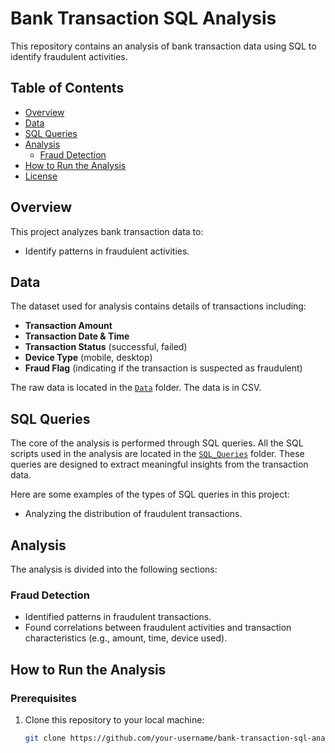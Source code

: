 # Bank Transaction SQL Analysis

This repository contains an analysis of bank transaction data using SQL to identify fraudulent activities.

## Table of Contents

- [Overview](#overview)
- [Data](#data)
- [SQL Queries](#sql-queries)
- [Analysis](#analysis)
  - [Fraud Detection](#fraud-detection)
- [How to Run the Analysis](#how-to-run-the-analysis)
- [License](#license)

## Overview

This project analyzes bank transaction data to:
- Identify patterns in fraudulent activities.

## Data

The dataset used for analysis contains details of transactions including:
- **Transaction Amount**
- **Transaction Date & Time**
- **Transaction Status** (successful, failed)
- **Device Type** (mobile, desktop)
- **Fraud Flag** (indicating if the transaction is suspected as fraudulent)

The raw data is located in the [`Data`](https://github.com/marcusasar/Bank-Transaction-SQL-Analysis/tree/main/Data) folder. The data is in CSV.

## SQL Queries

The core of the analysis is performed through SQL queries. All the SQL scripts used in the analysis are located in the [`SQL_Queries`](https://github.com/marcusasar/Bank-Transaction-SQL-Analysis/tree/main/Sql_Queries) folder. These queries are designed to extract meaningful insights from the transaction data.

Here are some examples of the types of SQL queries in this project:
- Analyzing the distribution of fraudulent transactions.

## Analysis

The analysis is divided into the following sections:
### Fraud Detection
- Identified patterns in fraudulent transactions.
- Found correlations between fraudulent activities and transaction characteristics (e.g., amount, time, device used).

## How to Run the Analysis

### Prerequisites
1. Clone this repository to your local machine:
   ```bash
   git clone https://github.com/your-username/bank-transaction-sql-analysis.git
